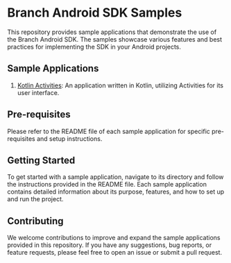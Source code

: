 # Branch Android SDK Samples

This repository provides sample applications that demonstrate the use of the Branch Android SDK. The samples showcase various features and best practices for implementing the SDK in your Android projects.

## Sample Applications

1. [Kotlin Activities](kotlin-activities): An application written in Kotlin, utilizing Activities for its user interface.

## Pre-requisites

Please refer to the README file of each sample application for specific pre-requisites and setup instructions.

## Getting Started

To get started with a sample application, navigate to its directory and follow the instructions provided in the README file. Each sample application contains detailed information about its purpose, features, and how to set up and run the project.

## Contributing

We welcome contributions to improve and expand the sample applications provided in this repository. If you have any suggestions, bug reports, or feature requests, please feel free to open an issue or submit a pull request.
